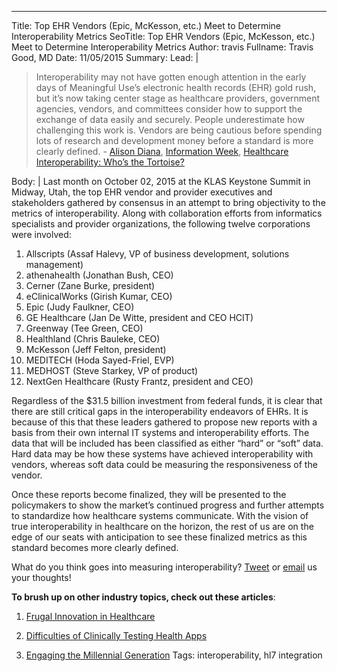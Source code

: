 ---
Title: Top EHR Vendors (Epic, McKesson, etc.) Meet to Determine Interoperability Metrics
SeoTitle: Top EHR Vendors (Epic, McKesson, etc.) Meet to Determine Interoperability Metrics
Author: travis
Fullname: Travis Good, MD
Date: 11/05/2015
Summary: 
Lead: |
> Interoperability may not have gotten enough attention in the early days of Meaningful Use’s electronic health records (EHR) gold rush, but it’s now taking center stage as healthcare providers, government agencies, vendors, and committees consider how to support the exchange of data easily and securely. People underestimate how challenging this work is. Vendors are being cautious before spending lots of research and development money before a standard is more clearly defined. - [Alison Diana](http://www.informationweek.com/author-bio.asp?author_id=495), [Information Week](http://www.informationweek.com/), [Healthcare Interoperability: Who’s the Tortoise?](http://www.informationweek.com/healthcare/electronic-health-records/healthcare-interoperability-whos-the-tortoise/d/d-id/1317627)

Body: |
Last month on October 02, 2015 at the KLAS Keystone Summit in Midway, Utah, the top EHR vendor and provider executives and stakeholders gathered by consensus in an attempt to bring objectivity to the metrics of interoperability. Along with collaboration efforts from informatics specialists and provider organizations, the following twelve corporations were involved:

1. Allscripts (Assaf Halevy, VP of business development, solutions management)
2. athenahealth (Jonathan Bush, CEO)
3. Cerner (Zane Burke, president)
4. eClinicalWorks (Girish Kumar, CEO)
5. Epic (Judy Faulkner, CEO)
6. GE Healthcare (Jan De Witte, president and CEO HCIT)
7. Greenway (Tee Green, CEO)
8. Healthland (Chris Bauleke, CEO)
9. McKesson (Jeff Felton, president)
10. MEDITECH (Hoda Sayed-Friel, EVP)
11. MEDHOST (Steve Starkey, VP of product)
12. NextGen Healthcare (Rusty Frantz, president and CEO)

Regardless of the $31.5 billion investment from federal funds, it is clear that there are still critical gaps in the interoperability endeavors of EHRs. It is because of this that these leaders gathered to propose new reports with a basis from their own internal IT systems and interoperability efforts. The data that will be included has been classified as either “hard” or “soft” data. Hard data may be how these systems have achieved interoperability with vendors, whereas soft data could be measuring the responsiveness of the vendor. 

Once these reports become finalized, they will be presented to the policymakers to show the market’s continued progress and further attempts to standardize how healthcare systems communicate. With the vision of true interoperability in healthcare on the horizon, the rest of us are on the edge of our seats with anticipation to see these finalized metrics as this standard becomes more clearly defined. 

What do you think goes into measuring interoperability? [Tweet](https://twitter.com/catalyzeio) or [email](https://catalyze.io/blog/hello@catalyze.io) us your thoughts!

**To brush up on other industry topics, check out these articles**:

1. [Frugal Innovation in Healthcare](https://catalyze.io/blog/frugal-innovation-in-healthcare)

2. [Difficulties of Clinically Testing Health Apps](https://catalyze.io/blog/difficulties-of-clinically-testing-health-apps)

3. [Engaging the Millennial Generation](https://catalyze.io/blog/engaging-the-millennial-generation)
Tags: interoperability, hl7 integration